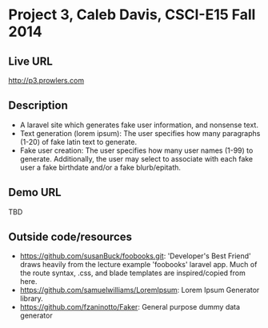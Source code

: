 # Project 3, Caleb Davis, CSCI-E15 Fall 2014

## Live URL
<http://p3.prowlers.com>

## Description
* A laravel site which generates fake user information, and nonsense text. 
* Text generation (lorem ipsum): The user specifies how many paragraphs (1-20) of fake latin text to generate.
* Fake user creation: The user specifies how many user names (1-99) to generate. Additionally, the user may select to associate with each fake user a fake birthdate and/or a fake blurb/epitath.

## Demo URL
TBD

## Outside code/resources
* https://github.com/susanBuck/foobooks.git: 'Developer's Best Friend' draws heavily from the lecture example 'foobooks' laravel app. Much of the route syntax, .css, and blade templates are inspired/copied from here.
* https://github.com/samuelwilliams/LoremIpsum: Lorem Ipsum Generator library.
* https://github.com/fzaninotto/Faker: General purpose dummy data generator




